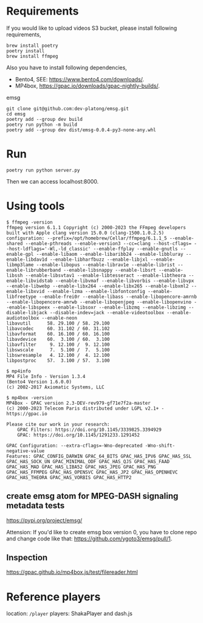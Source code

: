 # Requirements

If you would like to upload videos S3 bucket, please install following requirements,

```shell
brew install poetry
poetry install
brew install ffmpeg
```

Also you have to install following dependencies,

- Bento4, SEE: https://www.bento4.com/downloads/.
- MP4box, https://gpac.io/downloads/gpac-nightly-builds/.

emsg

```shell
git clone git@github.com:dev-platong/emsg.git
cd emsg
poetry add --group dev build
poetry run python -m build
poetry add --group dev dist/emsg-0.0.4-py3-none-any.whl
```

# Run

```shell
poetry run python server.py
```

Then we can access localhost:8000.

# Using tools

```shell
$ ffmpeg -version
ffmpeg version 6.1.1 Copyright (c) 2000-2023 the FFmpeg developers
built with Apple clang version 15.0.0 (clang-1500.1.0.2.5)
configuration: --prefix=/opt/homebrew/Cellar/ffmpeg/6.1.1_5 --enable-shared --enable-pthreads --enable-version3 --cc=clang --host-cflags= --host-ldflags='-Wl,-ld_classic' --enable-ffplay --enable-gnutls --enable-gpl --enable-libaom --enable-libaribb24 --enable-libbluray --enable-libdav1d --enable-libharfbuzz --enable-libjxl --enable-libmp3lame --enable-libopus --enable-librav1e --enable-librist --enable-librubberband --enable-libsnappy --enable-libsrt --enable-libssh --enable-libsvtav1 --enable-libtesseract --enable-libtheora --enable-libvidstab --enable-libvmaf --enable-libvorbis --enable-libvpx --enable-libwebp --enable-libx264 --enable-libx265 --enable-libxml2 --enable-libxvid --enable-lzma --enable-libfontconfig --enable-libfreetype --enable-frei0r --enable-libass --enable-libopencore-amrnb --enable-libopencore-amrwb --enable-libopenjpeg --enable-libopenvino --enable-libspeex --enable-libsoxr --enable-libzmq --enable-libzimg --disable-libjack --disable-indev=jack --enable-videotoolbox --enable-audiotoolbox --enable-neon
libavutil      58. 29.100 / 58. 29.100
libavcodec     60. 31.102 / 60. 31.102
libavformat    60. 16.100 / 60. 16.100
libavdevice    60.  3.100 / 60.  3.100
libavfilter     9. 12.100 /  9. 12.100
libswscale      7.  5.100 /  7.  5.100
libswresample   4. 12.100 /  4. 12.100
libpostproc    57.  3.100 / 57.  3.100
```

```shell
$ mp4info
MP4 File Info - Version 1.3.4
(Bento4 Version 1.6.0.0)
(c) 2002-2017 Axiomatic Systems, LLC
```

```shell
$ mp4box -version
MP4Box - GPAC version 2.3-DEV-rev979-gf71e7f2a-master
(c) 2000-2023 Telecom Paris distributed under LGPL v2.1+ - https://gpac.io

Please cite our work in your research:
	GPAC Filters: https://doi.org/10.1145/3339825.3394929
	GPAC: https://doi.org/10.1145/1291233.1291452

GPAC Configuration: --extra-cflags=-Wno-deprecated -Wno-shift-negative-value
Features: GPAC_CONFIG_DARWIN GPAC_64_BITS GPAC_HAS_IPV6 GPAC_HAS_SSL GPAC_HAS_SOCK_UN GPAC_MINIMAL_ODF GPAC_HAS_QJS GPAC_HAS_FAAD GPAC_HAS_MAD GPAC_HAS_LIBA52 GPAC_HAS_JPEG GPAC_HAS_PNG GPAC_HAS_FFMPEG GPAC_HAS_OPENSVC GPAC_HAS_JP2 GPAC_HAS_OPENHEVC GPAC_HAS_THEORA GPAC_HAS_VORBIS GPAC_HAS_HTTP2
```

## create emsg atom for MPEG-DASH signaling metadata tests

https://pypi.org/project/emsg/

Attension: If you'd like to create emsg box version 0, you have to clone repo and change code like that: https://github.com/ygoto3/emsg/pull/1.

## Inspection

https://gpac.github.io/mp4box.js/test/filereader.html

# Reference players

location: `/player` 
players: ShakaPlayer and dash.js
